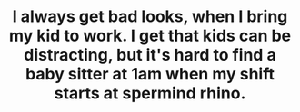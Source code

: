 ---
layout: post
title: "I always get bad looks, when I bring my kid to work. I get that kids can be distracting, but it's hard to find a baby sitter at 1am when my shift starts at spermind rhino."
image: "https://media.giphy.com/media/RlN2MWkNsDNncE68l6/giphy.gif"
---